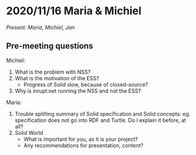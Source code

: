 # 2020/11/16 Maria & Michiel

*Present: Maria, Michiel, Jan*

## Pre-meeting questions

Michiel:

1. What is the problem with NSS?
1. What is the motivation of the ESS?
    * Progress of Solid slow, because of closed-source?
1. Why is inrupt.net running the NSS and not the ESS?

Maria:

1. Trouble splitting summary of Solid specification and Solid concepts: eg. specification does not go into RDF and Turtle. Do I explain it before, at all?
1. Solid World
    * What is important for you, as it is your project?
    * Any recommendations for presentation, content?

